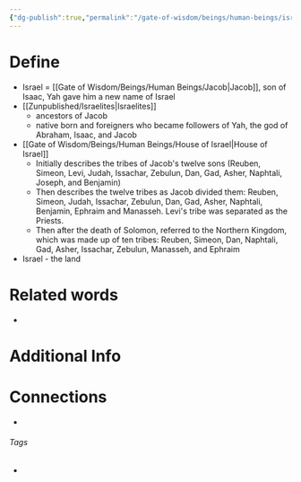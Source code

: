 ```yaml
---
{"dg-publish":true,"permalink":"/gate-of-wisdom/beings/human-beings/israel/","tags":["#GateWisdom","#HumanBeing"]}
---
```


# Define
- Israel = [[Gate of Wisdom/Beings/Human Beings/Jacob\|Jacob]], son of Isaac, Yah gave him a new name of Israel
- [[Zunpublished/Israelites\|Israelites]]
	- ancestors of Jacob
	- native born and foreigners who became followers of Yah, the god of Abraham, Isaac, and Jacob
- [[Gate of Wisdom/Beings/Human Beings/House of Israel\|House of Israel]] 
	- Initially describes the tribes of Jacob's twelve sons (Reuben, Simeon, Levi, Judah, Issachar, Zebulun, Dan, Gad, Asher, Naphtali, Joseph, and Benjamin)
	- Then describes the twelve tribes as Jacob divided them: Reuben, Simeon, Judah, Issachar, Zebulun, Dan, Gad, Asher, Naphtali, Benjamin, Ephraim and Manasseh. Levi's tribe was separated as the Priests.
	- Then after the death of Solomon, referred to the Northern Kingdom, which was made up of ten tribes: Reuben, Simeon, Dan, Naphtali, Gad, Asher, Issachar, Zebulun, Manasseh, and Ephraim 
- Israel - the land 

# Related words
- 

# Additional Info


# Connections


- 

###### Tags
- 